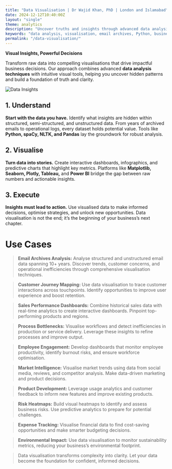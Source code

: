 ```yaml
---
title: "Data Visualisation | Dr Wajid Khan, PhD | London and Islamabad"
date: 2024-12-12T10:40:00Z
layout: "single"
theme: analytics
description: "Uncover truths and insights through advanced data analysis and visualisation techniques."
keywords: "data analysis, visualisation, email archives, Python, business insights, analytics"
permalink: "/data-visualisation/"
---
```


**Visual Insights, Powerful Decisions**

Transform raw data into compelling visualisations that drive impactful business decisions. Our approach combines advanced **data analysis techniques** with intuitive visual tools, helping you uncover hidden patterns and build a foundation of truth and clarity.

![Data Insights](/images/wk003.jpg)

## 1. **Understand**

**Start with the data you have.** Identify what insights are hidden within structured, semi-structured, and unstructured data. From years of archived emails to operational logs, every dataset holds potential value. Tools like **Python, spaCy, NLTK, and Pandas** lay the groundwork for robust analysis.

## 2. **Visualise**

**Turn data into stories.** Create interactive dashboards, infographics, and predictive charts that highlight key metrics. Platforms like **Matplotlib, Seaborn, Plotly, Tableau,** and **Power BI** bridge the gap between raw numbers and actionable insights.

## 3. **Execute**

**Insights must lead to action.** Use visualised data to make informed decisions, optimise strategies, and unlock new opportunities. Data visualisation is not the end; it’s the beginning of your business’s next chapter.

# Use Cases

> **Email Archives Analysis:** Analyse structured and unstructured email data spanning 10+ years. Discover trends, customer concerns, and operational inefficiencies through comprehensive visualisation techniques.

> **Customer Journey Mapping:** Use data visualisation to trace customer interactions across touchpoints. Identify opportunities to improve user experience and boost retention.

> **Sales Performance Dashboards:** Combine historical sales data with real-time analytics to create interactive dashboards. Pinpoint top-performing products and regions.

> **Process Bottlenecks:** Visualise workflows and detect inefficiencies in production or service delivery. Leverage these insights to refine processes and improve output.

> **Employee Engagement:** Develop dashboards that monitor employee productivity, identify burnout risks, and ensure workforce optimisation.

> **Market Intelligence:** Visualise market trends using data from social media, reviews, and competitor analysis. Make data-driven marketing and product decisions.

> **Product Development:** Leverage usage analytics and customer feedback to inform new features and improve existing products.

> **Risk Heatmaps:** Build visual heatmaps to identify and assess business risks. Use predictive analytics to prepare for potential challenges.

> **Expense Tracking:** Visualise financial data to find cost-saving opportunities and make smarter budgeting decisions.

> **Environmental Impact:** Use data visualisation to monitor sustainability metrics, reducing your business’s environmental footprint.

> Data visualisation transforms complexity into clarity. Let your data become the foundation for confident, informed decisions.

